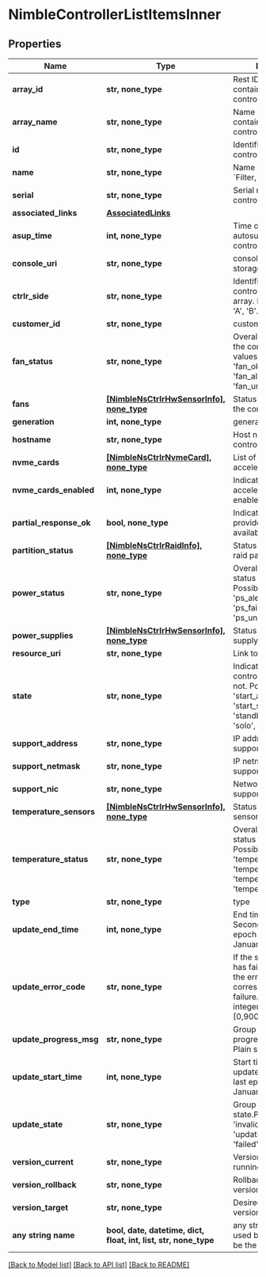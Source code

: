 # NimbleControllerListItemsInner


## Properties
Name | Type | Description | Notes
------------ | ------------- | ------------- | -------------
**array_id** | **str, none_type** | Rest ID of the array containing this controller. &#x60;Filter, Sort&#x60; | [optional] 
**array_name** | **str, none_type** | Name of the array containing this controller. &#x60;Filter, Sort&#x60; | [optional] 
**id** | **str, none_type** | Identifier of the controller. &#x60;Filter&#x60; | [optional] 
**name** | **str, none_type** | Name of the controller. &#x60;Filter, Sort&#x60; | [optional] 
**serial** | **str, none_type** | Serial number for this controller. &#x60;Filter, Sort&#x60; | [optional] 
**associated_links** | [**AssociatedLinks**](AssociatedLinks.md) |  | [optional] 
**asup_time** | **int, none_type** | Time of the last autosupport by the controller. | [optional] 
**console_uri** | **str, none_type** | consoleUri for detailed storage object | [optional] 
**ctrlr_side** | **str, none_type** | Identifies which controller this is on its array. Possible values: &#39;A&#39;, &#39;B&#39;. | [optional] 
**customer_id** | **str, none_type** | customerId | [optional] 
**fan_status** | **str, none_type** | Overall fan status for the controller. Possible values: &#39;fan_failed&#39;, &#39;fan_okay&#39;, &#39;fan_alerted&#39;, &#39;fan_unknown&#39;. | [optional] 
**fans** | [**[NimbleNsCtrlrHwSensorInfo], none_type**](NimbleNsCtrlrHwSensorInfo.md) | Status for each fan in the controller. | [optional] 
**generation** | **int, none_type** | generation | [optional] 
**hostname** | **str, none_type** | Host name for the controller. | [optional] 
**nvme_cards** | [**[NimbleNsCtrlrNvmeCard], none_type**](NimbleNsCtrlrNvmeCard.md) | List of NVMe accelerator cards. | [optional] 
**nvme_cards_enabled** | **int, none_type** | Indicates if the NVMe accelerator card is enabled. | [optional] 
**partial_response_ok** | **bool, none_type** | Indicate that it is ok to provide partially available response. | [optional] 
**partition_status** | [**[NimbleNsCtrlrRaidInfo], none_type**](NimbleNsCtrlrRaidInfo.md) | Status of the system&#39;s raid partitions. | [optional] 
**power_status** | **str, none_type** | Overall power supply status for the controller. Possible values: &#39;ps_alerted&#39;, &#39;ps_okay&#39;, &#39;ps_failed&#39;, &#39;ps_unknown&#39;. | [optional] 
**power_supplies** | [**[NimbleNsCtrlrHwSensorInfo], none_type**](NimbleNsCtrlrHwSensorInfo.md) | Status for each power supply in the controller. | [optional] 
**resource_uri** | **str, none_type** | Link to the object URI | [optional] 
**state** | **str, none_type** | Indicates whether this controller is active or not. Possible values: &#39;start_active&#39;, &#39;start_standby&#39;, &#39;stale&#39;, &#39;standby&#39;, &#39;active&#39;, &#39;solo&#39;, &#39;none&#39;. | [optional] 
**support_address** | **str, none_type** | IP address used for support. | [optional] 
**support_netmask** | **str, none_type** | IP netmask used for support. | [optional] 
**support_nic** | **str, none_type** | Network card used for support. | [optional] 
**temperature_sensors** | [**[NimbleNsCtrlrHwSensorInfo], none_type**](NimbleNsCtrlrHwSensorInfo.md) | Status for temperature sensor in the controller. | [optional] 
**temperature_status** | **str, none_type** | Overall temperature status for the controller. Possible values: &#39;temperature_unknown&#39;, &#39;temperature_alerted&#39;, &#39;temperature_okay&#39;, &#39;temperature_fail&#39;. | [optional] 
**type** | **str, none_type** | type | [optional] 
**update_end_time** | **int, none_type** | End time of last update. Seconds since last epoch i.e. 00:00 January 1, 1970. | [optional] 
**update_error_code** | **str, none_type** | If the software update has failed, this indicates the error code corresponding to the failure. Non-negative integer in range [0,9000]. | [optional] 
**update_progress_msg** | **str, none_type** | Group update detailed progress message. Plain string. | [optional] 
**update_start_time** | **int, none_type** | Start time of last update. Seconds since last epoch i.e. 00:00 January 1, 1970. | [optional] 
**update_state** | **str, none_type** | Group update state.Possible values: &#39;invalid&#39;, &#39;normal&#39;, &#39;updating&#39;, &#39;timed_out&#39;, &#39;failed&#39;, &#39;paused&#39;. | [optional] 
**version_current** | **str, none_type** | Version of software running on the group. | [optional] 
**version_rollback** | **str, none_type** | Rollback software version for the group. | [optional] 
**version_target** | **str, none_type** | Desired software version for the group. | [optional] 
**any string name** | **bool, date, datetime, dict, float, int, list, str, none_type** | any string name can be used but the value must be the correct type | [optional]

[[Back to Model list]](../README.md#documentation-for-models) [[Back to API list]](../README.md#documentation-for-api-endpoints) [[Back to README]](../README.md)


